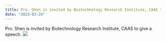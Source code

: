 ```yaml
---
title: Pro. Shen is invited by Biotechnology Research Institute, CAAS to give a speech.
date: "2023-03-24"
---
```


Pro. Shen is invited by Biotechnology Research Institute, CAAS to give a speech.
![](/images/photo/photo230324.jpg)

